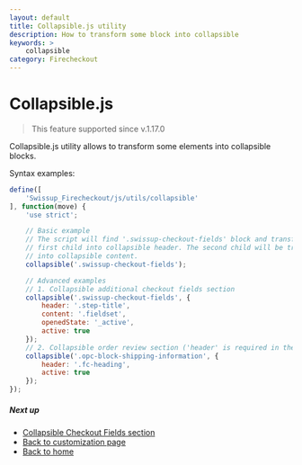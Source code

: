 ```yaml
---
layout: default
title: Collapsible.js utility
description: How to transform some block into collapsible
keywords: >
    collapsible
category: Firecheckout
---
```


# Collapsible.js

> This feature supported since v.1.17.0

Collapsible.js utility allows to transform some elements into collapsible blocks.

Syntax examples:

```js
define([
    'Swissup_Firecheckout/js/utils/collapsible'
], function(move) {
    'use strict';

    // Basic example
    // The script will find '.swissup-checkout-fields' block and transform its
    // first child into collapsible header. The second child will be transformed
    // into collapsible content.
    collapsible('.swissup-checkout-fields');

    // Advanced examples
    // 1. Collapsible additional checkout fields section
    collapsible('.swissup-checkout-fields', {
        header: '.step-title',
        content: '.fieldset',
        openedState: '_active',
        active: true
    });
    // 2. Collapsible order review section ('header' is required in the configuration)
    collapsible('.opc-block-shipping-information', {
        header: '.fc-heading',
        active: true
    });
});
```

##### Next up

 -  [Collapsible Checkout Fields section](/m2/extensions/firecheckout/customization/use-cases/collapsible-checkout-fields/)
 -  [Back to customization page](/m2/extensions/firecheckout/customization/)
 -  [Back to home](/m2/extensions/firecheckout)
